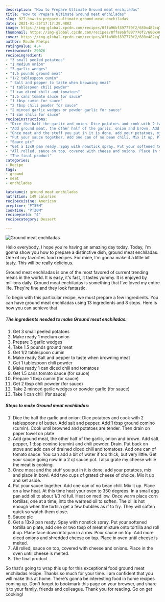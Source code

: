 ```yaml
---
description: "How to Prepare Ultimate Ground meat enchiladas"
title: "How to Prepare Ultimate Ground meat enchiladas"
slug: 927-how-to-prepare-ultimate-ground-meat-enchiladas
date: 2021-01-25T17:17:29.480Z
image: https://img-global.cpcdn.com/recipes/0ffa96bf897770f2/680x482cq70/ground-meat-enchiladas-recipe-main-photo.jpg
thumbnail: https://img-global.cpcdn.com/recipes/0ffa96bf897770f2/680x482cq70/ground-meat-enchiladas-recipe-main-photo.jpg
cover: https://img-global.cpcdn.com/recipes/0ffa96bf897770f2/680x482cq70/ground-meat-enchiladas-recipe-main-photo.jpg
author: Maude Phelps
ratingvalue: 4.4
reviewcount: 29026
recipeingredient:
- "3 small peeled potatoes"
- "1 medium onion"
- "3 garlic wedges"
- "1.5 pounds ground meat"
- "1/2 tablespoon cumin"
- " Salt and pepper to taste when browning meat"
- "1 tablespoon chili powder"
- "1 can diced chili and tomatoes"
- "1.5 cans tomato sauce for sauce"
- "1 tbsp cumin for sauce"
- "2 tbsp chili powder for sauce"
- "2 minced garlic wedges or powder garlic for sauce"
- "1 can chili for sauce"
recipeinstructions:
- "Dice the half the garlic and onion. Dice potatoes and cook with 2 tablespoons of butter. Add salt and pepper. Add 1 tbsp ground comino (cumin). Cook until browned and potatoes are tender. Then drain on paper towel on plate"
- "Add ground meat, the other half of the garlic, onion and brown. Add salt, pepper, 1 tbsp comino (cumin) and chili powder. Drain. Put back on stove and add can of drained diced chili and tomatoes. Add one can of tomato sauce. You can add a bit of water if too thick, but very little. Get your sauce going now in a 2 qt sauce pot. I also grate my cheese while the meat is cooking."
- "Once meat and the stuff you put in it is done, add your potatoes, mix and place in bowl. Add two cups of grated cheese of choice. Mix it up and set aside."
- "Put your sauce together. Add one can of no bean chili. Mix it up. Place on a low heat. At this time heat your oven to 350 degrees. In a small egg pan add oil to about 1/3 rd full. Heat on med low. Once warm place corn tortillas, one at a time, into the warmed oil to soften. The oil is hot enough when the tortilla get a few bubbles as if to fry. They will soften quick so watch them close."
- "Sauce pic"
- "Get a 13x9 pan ready. Spay with nonstick spray. Put your softened tortilla on plate, add one or two tbsp of meat mixture onto tortilla and roll it up. Place face down into pan in a row. Pour sauce on top. Add more diced onions and shredded cheese on top. Place in oven until cheese is melted."
- "All rolled, sauce on top, covered with cheese and onions. Place in the oven until cheese is melted."
- "The final product"
categories:
- Recipe
tags:
- ground
- meat
- enchiladas

katakunci: ground meat enchiladas 
nutrition: 149 calories
recipecuisine: American
preptime: "PT35M"
cooktime: "PT30M"
recipeyield: "4"
recipecategory: Dessert

---
```



![Ground meat enchiladas](https://img-global.cpcdn.com/recipes/0ffa96bf897770f2/680x482cq70/ground-meat-enchiladas-recipe-main-photo.jpg)

Hello everybody, I hope you're having an amazing day today. Today, I'm gonna show you how to prepare a distinctive dish, ground meat enchiladas. One of my favorites food recipes. For mine, I'm gonna make it a little bit tasty. This will be really delicious.

Ground meat enchiladas is one of the most favored of current trending meals in the world. It is easy, it's fast, it tastes yummy. It is enjoyed by millions daily. Ground meat enchiladas is something that I've loved my entire life. They're fine and they look fantastic.




To begin with this particular recipe, we must prepare a few ingredients. You can have ground meat enchiladas using 13 ingredients and 8 steps. Here is how you can achieve that.

<!--inarticleads1-->

##### The ingredients needed to make Ground meat enchiladas:

1. Get 3 small peeled potatoes
1. Make ready 1 medium onion
1. Prepare 3 garlic wedges
1. Take 1.5 pounds ground meat
1. Get 1/2 tablespoon cumin
1. Make ready  Salt and pepper to taste when browning meat
1. Get 1 tablespoon chili powder
1. Make ready 1 can diced chili and tomatoes
1. Get 1.5 cans tomato sauce (for sauce)
1. Prepare 1 tbsp cumin (for sauce)
1. Get 2 tbsp chili powder (for sauce)
1. Take 2 minced garlic wedges or powder garlic (for sauce)
1. Take 1 can chili (for sauce)




<!--inarticleads2-->

##### Steps to make Ground meat enchiladas:

1. Dice the half the garlic and onion. Dice potatoes and cook with 2 tablespoons of butter. Add salt and pepper. Add 1 tbsp ground comino (cumin). Cook until browned and potatoes are tender. Then drain on paper towel on plate
1. Add ground meat, the other half of the garlic, onion and brown. Add salt, pepper, 1 tbsp comino (cumin) and chili powder. Drain. Put back on stove and add can of drained diced chili and tomatoes. Add one can of tomato sauce. You can add a bit of water if too thick, but very little. Get your sauce going now in a 2 qt sauce pot. I also grate my cheese while the meat is cooking.
1. Once meat and the stuff you put in it is done, add your potatoes, mix and place in bowl. Add two cups of grated cheese of choice. Mix it up and set aside.
1. Put your sauce together. Add one can of no bean chili. Mix it up. Place on a low heat. At this time heat your oven to 350 degrees. In a small egg pan add oil to about 1/3 rd full. Heat on med low. Once warm place corn tortillas, one at a time, into the warmed oil to soften. The oil is hot enough when the tortilla get a few bubbles as if to fry. They will soften quick so watch them close.
1. Sauce pic
1. Get a 13x9 pan ready. Spay with nonstick spray. Put your softened tortilla on plate, add one or two tbsp of meat mixture onto tortilla and roll it up. Place face down into pan in a row. Pour sauce on top. Add more diced onions and shredded cheese on top. Place in oven until cheese is melted.
1. All rolled, sauce on top, covered with cheese and onions. Place in the oven until cheese is melted.
1. The final product




So that's going to wrap this up for this exceptional food ground meat enchiladas recipe. Thanks so much for your time. I am confident that you will make this at home. There's gonna be interesting food in home recipes coming up. Don't forget to bookmark this page on your browser, and share it to your family, friends and colleague. Thank you for reading. Go on get cooking!

